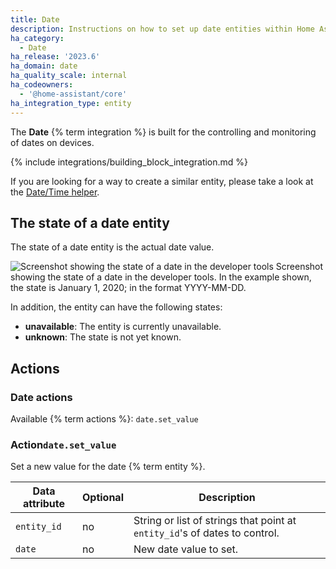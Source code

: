 ```yaml
---
title: Date
description: Instructions on how to set up date entities within Home Assistant.
ha_category:
  - Date
ha_release: '2023.6'
ha_domain: date
ha_quality_scale: internal
ha_codeowners:
  - '@home-assistant/core'
ha_integration_type: entity
---
```


The **Date** {% term integration %} is built for the controlling and monitoring of dates on devices.

{% include integrations/building_block_integration.md %}

If you are looking for a way to create a similar entity, please take a look at the [Date/Time helper](/integrations/input_datetime).

## The state of a date entity

The state of a date entity is the actual date value.

<p class='img'>
<img src='/images/integrations/date/state_date.png' alt='Screenshot showing the state of a date in the developer tools' />
Screenshot showing the state of a date in the developer tools. In the example shown, the state is January 1, 2020; in the format YYYY-MM-DD.
</p>

In addition, the entity can have the following states:

- **unavailable**: The entity is currently unavailable.
- **unknown**: The state is not yet known.

## Actions

### Date actions

Available {% term actions %}: `date.set_value`

### Action`date.set_value`

Set a new value for the date {% term entity %}.

| Data attribute | Optional | Description                                                                |
| -------------- | -------- | -------------------------------------------------------------------------- |
| `entity_id`    | no       | String or list of strings that point at `entity_id`'s of dates to control. |
| `date`         | no       | New date value to set.                                                     |
